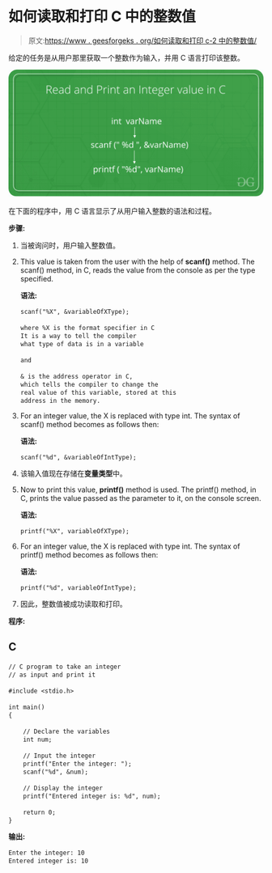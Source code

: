 # 如何读取和打印 C 中的整数值

> 原文:[https://www . geesforgeks . org/如何读取和打印 c-2 中的整数值/](https://www.geeksforgeeks.org/how-to-read-and-print-an-integer-value-in-c-2/)

给定的任务是从用户那里获取一个整数作为输入，并用 C 语言打印该整数。

![](img/629af57711e0e8b7536e2365a74569d4.png)

在下面的程序中，用 C 语言显示了从用户输入整数的语法和过程。

**步骤:**

1.  当被询问时，用户输入整数值。
2.  This value is taken from the user with the help of **scanf()** method. The scanf() method, in C, reads the value from the console as per the type specified.

    **语法:**

    ```
    scanf("%X", &variableOfXType);

    where %X is the format specifier in C
    It is a way to tell the compiler 
    what type of data is in a variable 

    and

    & is the address operator in C,
    which tells the compiler to change the 
    real value of this variable, stored at this 
    address in the memory.

    ```

3.  For an integer value, the X is replaced with type int. The syntax of scanf() method becomes as follows then:

    **语法:**

    ```
    scanf("%d", &variableOfIntType);

    ```

4.  该输入值现在存储在**变量类型**中。
5.  Now to print this value, **printf()** method is used. The printf() method, in C, prints the value passed as the parameter to it, on the console screen.

    **语法:**

    ```
    printf("%X", variableOfXType);

    ```

6.  For an integer value, the X is replaced with type int. The syntax of printf() method becomes as follows then:

    **语法:**

    ```
    printf("%d", variableOfIntType);

    ```

7.  因此，整数值被成功读取和打印。

**程序:**

## C

```
// C program to take an integer
// as input and print it

#include <stdio.h>

int main()
{

    // Declare the variables
    int num;

    // Input the integer
    printf("Enter the integer: ");
    scanf("%d", &num);

    // Display the integer
    printf("Entered integer is: %d", num);

    return 0;
}
```

**输出:**

```
Enter the integer: 10
Entered integer is: 10

```